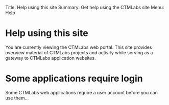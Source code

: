 Title: Help using this site
Summary: Get help using the CTMLabs site
Menu: Help

# Help using this site

You are currently viewing the CTMLabs web portal.  This site provides
overview material of CTMLabs projects and activity while serving as a
gateway to CTMLabs application websites.


# Some applications require login

Some CTMLabs web applications require a user account before you can
use them...
